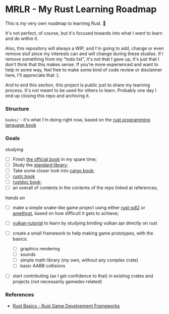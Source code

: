 # MRLR - My Rust Learning Roadmap
This is my very own roadmap to learning Rust. 🦀

It's not perfect, of course, but it's focused towards into what *I want* to learn and do within it.

Also, this repository will always a WIP, and I'm going to add, change or even remove stuf since my interests can and will change during these studies. If I remove something from my "todo list", it's not that I gave up, it's just that I don't think that this makes sense. If you're more experienced and want to help in some way, feel free to make some kind of code review or disclaimer here, I'll appreciate that :).

And to end this section, this project is public just to share my learning process. It's not meant to be used for others to learn. Probably one day I end up closing this repo and archiving it.

### Structure
`books/` - it's what I'm doing right now, based on the [rust programming language book](https://doc.rust-lang.org/book/)

### Goals

*studying*
- [ ] Finish [the official book](https://doc.rust-lang.org/book/) in my spare time;
- [ ] Study the [standard library](https://doc.rust-lang.org/std/index.html);
- [ ] Take some closer look into [cargo book](https://doc.rust-lang.org/cargo/index.html);
- [ ] [rustc book](https://doc.rust-lang.org/rustc/index.html)
- [ ] [rustdoc book](https://doc.rust-lang.org/rustdoc/index.html);
- [ ] an overall of contents in the contents of the repo linked at references;

*hands on*
- [ ] make a simple snake-like game project using either [rust-sdl2](https://github.com/Rust-SDL2/rust-sdl2) or [amethyst](https://amethyst.rs/), based on how difficult it gets to achieve;
- [ ] [vulkan-tutorial](https://vulkan-tutorial.com/) to learn by studying binding vulkan api directly on rust
- [ ] create a small framework to help making game prototypes, with the basics:
  - [ ] graphics rendering
  - [ ] sounds
  - [ ] simple math library (my own, without any complex crate)
  - [ ] basic AABB collisions
- [ ] start contributing (as I get confidence to that) in existing crates and projects (not necessarily gamedev related)


### References
- [Rust Basics - Rust Game Development Frameworks](https://github.com/dasifefe/rust-game-development-frameworks#rust-basics)
